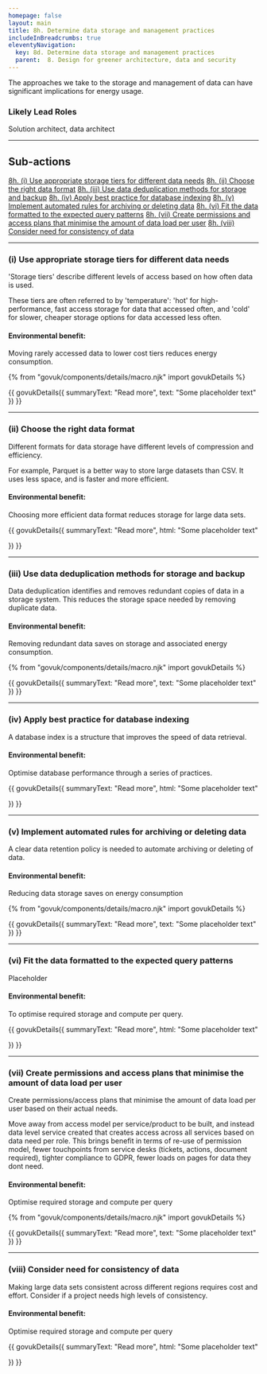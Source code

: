 ```yaml
---
homepage: false
layout: main
title: 8h. Determine data storage and management practices
includeInBreadcrumbs: true
eleventyNavigation:
  key: 8d. Determine data storage and management practices
  parent:  8. Design for greener architecture, data and security
---
```


The approaches we take to the storage and management of data can have significant implications for energy usage.

### Likely Lead Roles

Solution architect, data architect

* * *

## Sub-actions

[8h. (i) Use appropriate storage tiers for different data needs](#(i)-use-appropriate-storage-tiers-for-different-data-needs)
[8h. (ii) Choose the right data format](#(ii)-create-component-libraries)
[8h. (iii) Use data deduplication methods for storage and backup](#(iii)-use-data-deduplication-methods-for-storage-and-backup)
[8h. (iv) Apply best practice for database indexing](#(iv)-apply-best-practice-for-database-indexing)
[8h. (v) Implement automated rules for archiving or deleting data](#(v)-implement-automated-rules-for-archiving-or-deleting-data)
[8h. (vi) Fit the data formatted to the expected query patterns](#(vi)-fit-the-data-formatted-to-the-expected-query-patterns)
[8h. (vii) Create permissions and access plans that minimise the amount of data load per user](#(vii)-create-permissions-and-access-plans-that-minimise-the-amount-of-data-load-per-user)
[8h. (viii) Consider need for consistency of data](#(viii)-consider-the-need-for-consistency-of-data)

* * *

###  (i) Use appropriate storage tiers for different data needs

'Storage tiers' describe different levels of access based on how often data is used. 

These tiers are often referred to by 'temperature': 'hot' for high-performance, fast access storage for data that accessed often, and 'cold' for slower, cheaper storage options for data accessed less often.

#### Environmental benefit: 
Moving rarely accessed data to lower cost tiers reduces energy consumption.

{% from "govuk/components/details/macro.njk" import govukDetails %}

{{ govukDetails({
  summaryText: "Read more",
  text: "Some placeholder text"
}) }}
* * *

###  (ii) Choose the right data format

Different formats for data storage have different levels of compression and efficiency.

For example, Parquet is a better way to store large datasets than CSV. It uses less space, and is faster and more efficient.

#### Environmental benefit: 
Choosing more efficient data format reduces storage for large data sets.

{{ govukDetails({
  summaryText: "Read more",
  html: "Some placeholder text"

}) }}

* * *

###  (iii) Use data deduplication methods for storage and backup

Data deduplication identifies and removes redundant copies of data in a storage system. This reduces the storage space needed by removing duplicate data.

#### Environmental benefit: 
Removing redundant data saves on storage and associated energy consumption. 

{% from "govuk/components/details/macro.njk" import govukDetails %}

{{ govukDetails({
  summaryText: "Read more",
  text: "Some placeholder text"
}) }}
* * *

###  (iv) Apply best practice for database indexing 

A database index is a structure that improves the speed of data retrieval. 

#### Environmental benefit: 
Optimise database performance through a series of practices.

{{ govukDetails({
  summaryText: "Read more",
  html: "Some placeholder text"

}) }}


* * *

###  (v) Implement automated rules for archiving or deleting data

A clear data retention policy is needed to automate archiving or deleting of data. 

#### Environmental benefit: 
Reducing data storage saves on energy consumption

{% from "govuk/components/details/macro.njk" import govukDetails %}

{{ govukDetails({
  summaryText: "Read more",
  text: "Some placeholder text"
}) }}
* * *

###  (vi) Fit the data formatted to the expected query patterns  

Placeholder

#### Environmental benefit: 
To optimise required storage and compute per query. 

{{ govukDetails({
  summaryText: "Read more",
  html: "Some placeholder text"

}) }}

* * *

###  (vii) Create permissions and access plans that minimise the amount of data load per user

Create permissions/access plans that minimise the amount of data load per user based on their actual needs.

Move away from access model per service/product to be built, and instead data level service created that creates access across all services based on data need per role. This brings benefit in terms of re-use of permission model, fewer touchpoints from service desks (tickets, actions, document required), tighter compliance to GDPR, fewer loads on pages for data they dont need.

#### Environmental benefit: 
Optimise required storage and compute per query 

{% from "govuk/components/details/macro.njk" import govukDetails %}

{{ govukDetails({
  summaryText: "Read more",
  text: "Some placeholder text"
}) }}
* * *

###  (viii) Consider need for consistency of data

Making large data sets consistent across different regions requires cost and effort. Consider if a project needs high levels of consistency.

#### Environmental benefit: 
Optimise required storage and compute per query 

{{ govukDetails({
  summaryText: "Read more",
  html: "Some placeholder text"

}) }}


